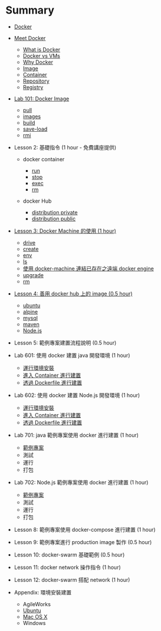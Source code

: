 Summary
=======

-	[Docker](docker/README.md)
-	[Meet Docker](docker/000-intro/README.md)

	-	[What is Docker](docker/000-intro/what/README.md)
	-	[Docker vs VMs](docker/000-intro/compare/README.md)
	-	[Why Docker](docker/000-intro/why/README.md)
	-	[Image](docker/000-intro/image/README.md)
	-	[Container](docker/000-intro/container/README.md)
	-	[Repository](docker/000-intro/repository/README.md)
	-	[Registry](docker/000-intro/registry/README.md)

-	[Lab 101: Docker Image](docker/basic/101-image/README.md)

	-	[pull](docker/basic/101-image/pull/README.md)
	-	[images](docker/basic/101-image/images/README.md)
	-	[build](docker/basic/101-image/build/README.md)
	-	[save-load](docker/basic/101-image/save-load/README.md)
	-	[rmi](docker/basic/101-image/rmi/README.md)

-	Lesson 2: 基礎指令 (1 hour - 免費講座提供)

	-	docker container

		-	[run](docker/basic/container/run/README.md)
		-	[stop](docker/basic/container/stop/README.md)
		-	[exec](docker/basic/container/exec/README.md)
		-	[rm](docker/basic/container/rm/README.md)

	-	docker Hub

		-	[distribution private](docker/basic/hub/distribution-private/README.md)
		-	[distribution public](docker/basic/hub/distribution-public/README.md)

-	[Lesson 3: Docker Machine 的使用 (1 hour)](docker/machine/README.md)

	-	[drive](docker/machine/drive/README.md)
	-	[create](docker/machine/create/README.md)
	-	[env](docker/machine/env/README.md)
	-	[ls](docker/machine/ls/README.md)
	-	[使用 docker-machine 連結已存在之遠端 docker engine](docker/machine/exist-remote-docker/README.md)
	-	[upgrade](docker/machine/upgrade/README.md)
	-	[rm](docker/machine/rm/README.md)

-	[Lesson 4: 善用 docker hub 上的 image (0.5 hour)](docker/hub/README.md)

	-	[ubuntu](docker/hub/ubuntu/README.md)
	-	[alpine](docker/hub/alpine/README.md)
	-	[mysql](docker/hub/mysql/README.md)
	-	[maven](docker/hub/maven/README.md)
	-	[Node.js](docker/hub/nodejs/README.md)

-	Lesson 5: 範例專案建置流程說明 (0.5 hour)

-	Lab 601: 使用 docker 建置 java 開發環境 (1 hour)

	-	[運行環境安裝](docker/project/java/env/README.md)
	-	[進入 Container 進行建置](docker/project/java/env-docker-build/README.md)
	-	[透過 Dockerfile 進行建置](docker/project/java/env-dockerfile/README.md)

-	Lab 602: 使用 docker 建置 Node.js 開發環境 (1 hour)

	-	[運行環境安裝](docker/project/nodejs/env/README.md)
	-	[進入 Container 進行建置](docker/project/nodejs/env-docker-build/README.md)
	-	[透過 Dockerfile 進行建置](docker/project/nodejs/env-dockerfile/README.md)

-	Lab 701: java 範例專案使用 docker 進行建置 (1 hour)

	-	[範例專案](docker/project/java/repository/README.md)
	-	測試
	-	運行
	-	打包

-	Lab 702: Node.js 範例專案使用 docker 進行建置 (1 hour)

	-	[範例專案](docker/project/nodejs/repository/README.md)
	-	測試
	-	運行
	-	打包

-	Lesson 8: 範例專案使用 docker-compose 進行建置 (1 hour)

-	Lesson 9: 範例專案進行 production image 製作 (0.5 hour)

-	Lesson 10: docker-swarm 基礎範例 (0.5 hour)

-	Lesson 11: docker network 操作指令 (1 hour)

-	Lesson 12: docker-swarm 搭配 network (1 hour)

-	Appendix: 環境安裝建置

	-	AgileWorks
	-	[Ubuntu](docker/install/ubuntu/README.md)
	-	[Mac OS X](docker/install/osx/README.md)
	-	Windows
